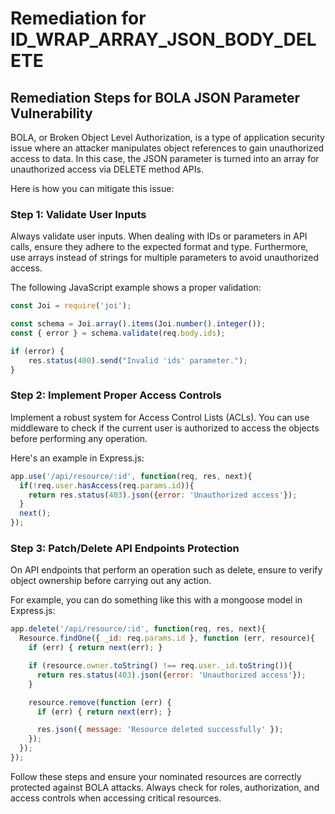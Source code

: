 # Remediation for ID_WRAP_ARRAY_JSON_BODY_DELETE

## Remediation Steps for BOLA JSON Parameter Vulnerability

BOLA, or Broken Object Level Authorization, is a type of application security issue where an attacker manipulates object references to gain unauthorized access to data. In this case, the JSON parameter is turned into an array for unauthorized access via DELETE method APIs. 

Here is how you can mitigate this issue:

### Step 1: Validate User Inputs
Always validate user inputs. When dealing with IDs or parameters in API calls, ensure they adhere to the expected format and type. Furthermore, use arrays instead of strings for multiple parameters to avoid unauthorized access.

The following JavaScript example shows a proper validation:

```javascript
const Joi = require('joi');

const schema = Joi.array().items(Joi.number().integer());
const { error } = schema.validate(req.body.ids);

if (error) {
    res.status(400).send("Invalid 'ids' parameter.");
}
```

### Step 2: Implement Proper Access Controls 
Implement a robust system for Access Control Lists (ACLs). You can use middleware to check if the current user is authorized to access the objects before performing any operation.

Here's an example in Express.js:

```javascript
app.use('/api/resource/:id', function(req, res, next){
  if(!req.user.hasAccess(req.params.id)){
    return res.status(403).json({error: 'Unauthorized access'});
  }
  next();
});
```

### Step 3: Patch/Delete API Endpoints Protection 
On API endpoints that perform an operation such as delete, ensure to verify object ownership before carrying out any action.

For example, you can do something like this with a mongoose model in Express.js:

```javascript
app.delete('/api/resource/:id', function(req, res, next){
  Resource.findOne({ _id: req.params.id }, function (err, resource){
    if (err) { return next(err); }

    if (resource.owner.toString() !== req.user._id.toString()){
      return res.status(403).json({error: 'Unauthorized access'});
    }

    resource.remove(function (err) {
      if (err) { return next(err); }

      res.json({ message: 'Resource deleted successfully' });
    });
  });
});
```

Follow these steps and ensure your nominated resources are correctly protected against BOLA attacks. Always check for roles, authorization, and access controls when accessing critical resources.
